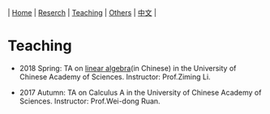 | [Home](index.md)  | [Reserch](research-en.md)    | [Teaching](teaching-en.md) | [Others](others-en.md)          | [中文](teaching-ch.md) |

# Teaching

- 2018 Spring: TA on [linear algebra](http://www.mmrc.iss.ac.cn/~zmli/LinearAlgebra2017.html)(in Chinese) in the University of Chinese Academy of Sciences. Instructor: Prof.Ziming Li. 

- 2017 Autumn: TA on Calculus A in the University of Chinese Academy of Sciences. Instructor: Prof.Wei-dong Ruan. 

<meta name="googlebot" content="noindex" />
